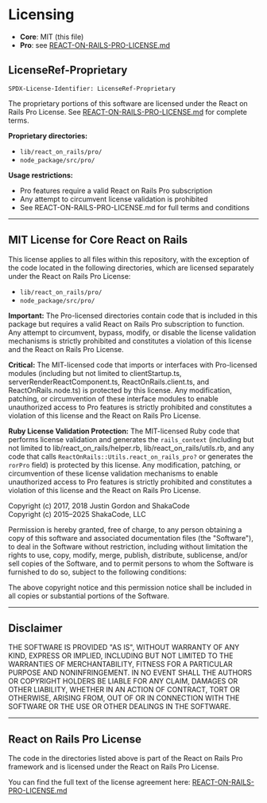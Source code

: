 # Licensing

- **Core**: MIT (this file)
- **Pro**: see [REACT-ON-RAILS-PRO-LICENSE.md](./REACT-ON-RAILS-PRO-LICENSE.md)

## LicenseRef-Proprietary

```
SPDX-License-Identifier: LicenseRef-Proprietary
```

The proprietary portions of this software are licensed under the React on Rails Pro License. See [REACT-ON-RAILS-PRO-LICENSE.md](./REACT-ON-RAILS-PRO-LICENSE.md) for complete terms.

**Proprietary directories:**

- `lib/react_on_rails/pro/`
- `node_package/src/pro/`

**Usage restrictions:**

- Pro features require a valid React on Rails Pro subscription
- Any attempt to circumvent license validation is prohibited
- See REACT-ON-RAILS-PRO-LICENSE.md for full terms and conditions

---

## MIT License for Core React on Rails

This license applies to all files within this repository, with the exception of the code located in the following directories, which are licensed separately under the React on Rails Pro License:

- `lib/react_on_rails/pro/`
- `node_package/src/pro/`

**Important:** The Pro-licensed directories contain code that is included in this package but requires a valid React on Rails Pro subscription to function. Any attempt to circumvent, bypass, modify, or disable the license validation mechanisms is strictly prohibited and constitutes a violation of this license and the React on Rails Pro License.

**Critical:** The MIT-licensed code that imports or interfaces with Pro-licensed modules (including but not limited to clientStartup.ts, serverRenderReactComponent.ts, ReactOnRails.client.ts, and ReactOnRails.node.ts) is protected by this license. Any modification, patching, or circumvention of these interface modules to enable unauthorized access to Pro features is strictly prohibited and constitutes a violation of this license and the React on Rails Pro License.

**Ruby License Validation Protection:** The MIT-licensed Ruby code that performs license validation and generates the `rails_context` (including but not limited to lib/react_on_rails/helper.rb, lib/react_on_rails/utils.rb, and any code that calls `ReactOnRails::Utils.react_on_rails_pro?` or generates the `rorPro` field) is protected by this license. Any modification, patching, or circumvention of these license validation mechanisms to enable unauthorized access to Pro features is strictly prohibited and constitutes a violation of this license and the React on Rails Pro License.

Copyright (c) 2017, 2018 Justin Gordon and ShakaCode  
Copyright (c) 2015–2025 ShakaCode, LLC

Permission is hereby granted, free of charge, to any person obtaining a copy
of this software and associated documentation files (the "Software"), to deal
in the Software without restriction, including without limitation the rights
to use, copy, modify, merge, publish, distribute, sublicense, and/or sell
copies of the Software, and to permit persons to whom the Software is
furnished to do so, subject to the following conditions:

The above copyright notice and this permission notice shall be included in
all copies or substantial portions of the Software.

---

## Disclaimer

THE SOFTWARE IS PROVIDED "AS IS", WITHOUT WARRANTY OF ANY KIND, EXPRESS OR
IMPLIED, INCLUDING BUT NOT LIMITED TO THE WARRANTIES OF MERCHANTABILITY,
FITNESS FOR A PARTICULAR PURPOSE AND NONINFRINGEMENT. IN NO EVENT SHALL THE
AUTHORS OR COPYRIGHT HOLDERS BE LIABLE FOR ANY CLAIM, DAMAGES OR OTHER
LIABILITY, WHETHER IN AN ACTION OF CONTRACT, TORT OR OTHERWISE, ARISING FROM,
OUT OF OR IN CONNECTION WITH THE SOFTWARE OR THE USE OR OTHER DEALINGS IN THE
SOFTWARE.

---

## React on Rails Pro License

The code in the directories listed above is part of the React on Rails Pro framework and is licensed under the React on Rails Pro License.

You can find the full text of the license agreement here:
[REACT-ON-RAILS-PRO-LICENSE.md](./REACT-ON-RAILS-PRO-LICENSE.md)
